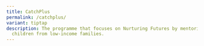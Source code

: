 ```yaml
---
title: CatchPlus
permalink: /catchplus/
variant: tiptap
description: The programme that focuses on Nurturing Futures by mentoring
  children from low-income families.
---
```

